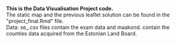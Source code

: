 **This is the Data Visualisation Project code.<br>**
The static map and the previous leaflet solution can be found in the "project_final.Rmd" file.<br>
Data: se_<year>.csv files contain the exam data and maakond.<filetype> contain the counties data acquired from the Estonian Land Board.<br>
